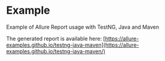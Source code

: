 # Example

Example of Allure Report usage with TestNG, Java and Maven

The generated report is available here: [https://allure-examples.github.io/testng-java-maven](https://allure-examples.github.io/testng-java-maven/)
